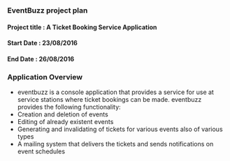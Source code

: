 
### EventBuzz project plan  

#### Project title : A Ticket Booking Service Application  

#### Start Date : 23/08/2016  

#### End Date : 26/08/2016  


### Application Overview

* eventbuzz is a console application that provides a service for use at service stations where ticket bookings can be made. eventbuzz provides the following functionality:  
 * Creation and deletion of events  
 * Editing of already existent events  
 * Generating and invalidating of tickets for various events also of various types  
 * A mailing system that delivers the tickets and sends notifications on event schedules  
